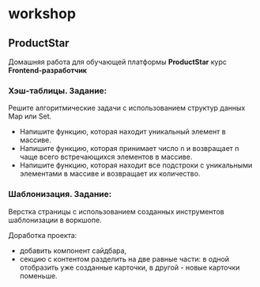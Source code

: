 # workshop
## ProductStar

Домашняя работа для обучающей платформы **ProductStar** курс **Frontend-разработчик**
### Хэш-таблицы. Задание:
Решите алгоритмические задачи с использованием структур данных Map или Set.

* Напишите функцию, которая находит уникальный элемент в массиве.
* Напишите функцию, которая принимает число n и возвращает n чаще всего встречающихся элементов в массиве.
* Напишите функцию, которая находит все подстроки с уникальными элементами в массиве и возвращает их количество.

### Шаблонизация. Задание:
Верстка страницы с использованием созданных инструментов шаблонизации в воркшопе.

 Доработка проекта:
* добавить компонент сайдбара,
* секцию с контентом разделить на две равные части: в одной отобразить уже созданные карточки, в другой - новые карточки поменьше.
